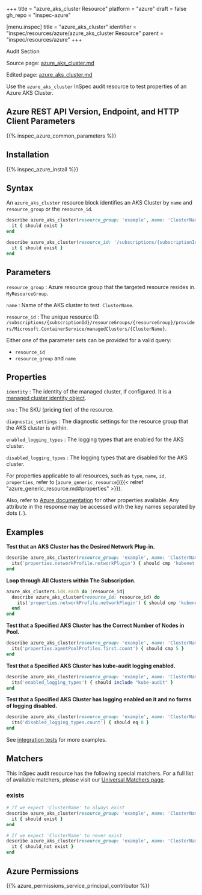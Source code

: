 +++
title = "azure_aks_cluster Resource"
platform = "azure"
draft = false
gh_repo = "inspec-azure"

[menu.inspec]
title = "azure_aks_cluster"
identifier = "inspec/resources/azure/azure_aks_cluster Resource"
parent = "inspec/resources/azure"
+++

<div class="admonition-note">
<p class="admonition-note-title">Audit Section</p>
<div class="admonition-note-text">
<p>Source page: <a href="https://github.com/inspec/inspec-azure/blob/main/docs/resources/azure_aks_cluster.md">azure_aks_cluster.md</a></p>
<p>Edited page: <a href="https://github.com/ianmadd/inspec-azure/blob/im/hugo/docs-chef-io/content/inspec/resources/azure_aks_cluster.md">azure_aks_cluster.md</a></p>
</div>
</div>



Use the `azure_aks_cluster` InSpec audit resource to test properties of an Azure AKS Cluster.

## Azure REST API Version, Endpoint, and HTTP Client Parameters

{{% inspec_azure_common_parameters %}}

## Installation

{{% inspec_azure_install %}}

## Syntax

An `azure_aks_cluster` resource block identifies an AKS Cluster by `name` and `resource_group` or the `resource_id`.
```ruby
describe azure_aks_cluster(resource_group: 'example', name: 'ClusterName') do
  it { should exist }
end
```
```ruby
describe azure_aks_cluster(resource_id: '/subscriptions/{subscriptionId}/resourceGroups/{resourceGroup}/providers/Microsoft.ContainerService/managedClusters/{ClusterName}') do
  it { should exist }
end
```

## Parameters

`resource_group`
: Azure resource group that the targeted resource resides in. `MyResourceGroup`.

`name`
: Name of the AKS cluster to test. `ClusterName`.

`resource_id`
: The unique resource ID. `/subscriptions/{subscriptionId}/resourceGroups/{resourceGroup}/providers/Microsoft.ContainerService/managedClusters/{ClusterName}`.

Either one of the parameter sets can be provided for a valid query:
- `resource_id`
- `resource_group` and `name`

## Properties

`identity`
: The identity of the managed cluster, if configured. It is a [managed cluster identity object](https://docs.microsoft.com/en-us/rest/api/aks/managedclusters/get#managedclusteridentity).

`sku`
: The SKU (pricing tier) of the resource.

`diagnostic_settings`
: The diagnostic settings for the resource group that the AKS cluster is within.

`enabled_logging_types`
: The logging types that are enabled for the AKS cluster.

`disabled_logging_types`
: The logging types that are disabled for the AKS cluster.

For properties applicable to all resources, such as `type`, `name`, `id`, `properties`, refer to [`azure_generic_resource`]({{< relref "azure_generic_resource.md#properties" >}}).

Also, refer to [Azure documentation](https://docs.microsoft.com/en-us/rest/api/aks/managedclusters/get#managedcluster) for other properties available. 
Any attribute in the response may be accessed with the key names separated by dots (`.`).

## Examples

**Test that an AKS Cluster has the Desired Network Plug-in.**

```ruby
describe azure_aks_cluster(resource_group: 'example', name: 'ClusterName') do
  its('properties.networkProfile.networkPlugin') { should cmp 'kubenet' }
end
```

**Loop through All Clusters within The Subscription.**

```ruby
azure_aks_clusters.ids.each do |resource_id|
  describe azure_aks_cluster(resource_id: resource_id) do
    its('properties.networkProfile.networkPlugin') { should cmp 'kubenet' }
  end
end 
```
**Test that a Specified AKS Cluster has the Correct Number of Nodes in Pool.**

```ruby
describe azure_aks_cluster(resource_group: 'example', name: 'ClusterName') do
  its('properties.agentPoolProfiles.first.count') { should cmp 5 }
end
```
**Test that a Specified AKS Cluster has kube-audit logging enabled.**

```ruby
describe azure_aks_cluster(resource_group: 'example', name: 'ClusterName') do
  its('enabled_logging_types') { should include "kube-audit" }
end
```
**Test that a Specified AKS Cluster has logging enabled on it and no forms of logging disabled.**

```ruby
describe azure_aks_cluster(resource_group: 'example', name: 'ClusterName') do
  its('disabled_logging_types.count') { should eq 0 }
end
```
See [integration tests](../../test/integration/verify/controls/azurerm_aks_cluster.rb) for more examples.

## Matchers

This InSpec audit resource has the following special matchers. For a full list of available matchers, please visit our [Universal Matchers page](https://docs.chef.io/inspec/matchers/).

### exists

```ruby
# If we expect 'ClusterName' to always exist
describe azure_aks_cluster(resource_group: 'example', name: 'ClusterName') do
  it { should exist }
end

# If we expect 'ClusterName' to never exist
describe azure_aks_cluster(resource_group: 'example', name: 'ClusterName') do
  it { should_not exist }
end
```

## Azure Permissions

{{% azure_permissions_service_principal_contributor %}}
